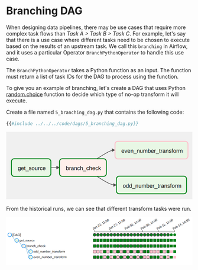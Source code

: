 # Branching DAG

When designing data pipelines, there may be use cases that require more complex task flows than _Task A > Task B > Task C_. For example, let's say that there is a use case where different tasks need to be chosen to execute based on the results of an upstream task. We call this `branching` in Airflow, and it uses a particular Operator `BranchPythonOperator` to handle this use case.

The `BranchPythonOperator` takes a Python function as an input. The function must return a list of task IDs for the DAG to process using the function.

To give you an example of branching, let's create a DAG that uses Python [random.choice](https://docs.python.org/3/library/random.html#random.choice) function to decide which type of no-op transform it will execute.

Create a file named `5_branching_dag.py` that contains the following code:

```python
{{#include ../../../code/dags/5_branching_dag.py}}
```

![Branching dag](airflow-branching-dag.png)

From the historical runs, we can see that different transform tasks were run.

![Branching dag runs](airflow-branching-dag-results.png)

